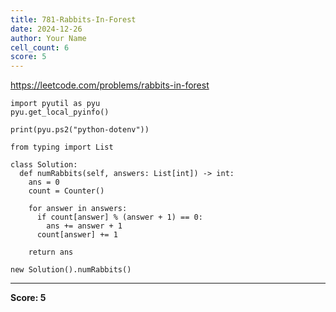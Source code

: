 ```yaml
---
title: 781-Rabbits-In-Forest
date: 2024-12-26
author: Your Name
cell_count: 6
score: 5
---
```


https://leetcode.com/problems/rabbits-in-forest


```
import pyutil as pyu
pyu.get_local_pyinfo()
```


```
print(pyu.ps2("python-dotenv"))
```


```
from typing import List
```


```
class Solution:
  def numRabbits(self, answers: List[int]) -> int:
    ans = 0
    count = Counter()

    for answer in answers:
      if count[answer] % (answer + 1) == 0:
        ans += answer + 1
      count[answer] += 1

    return ans
```


```
new Solution().numRabbits()
```


---
**Score: 5**